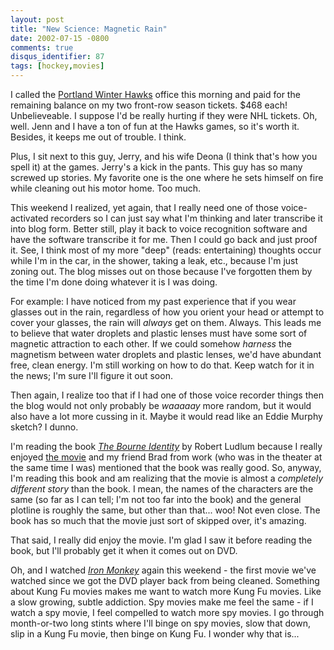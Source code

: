 ```yaml
---
layout: post
title: "New Science: Magnetic Rain"
date: 2002-07-15 -0800
comments: true
disqus_identifier: 87
tags: [hockey,movies]
---
```

I called the [Portland Winter Hawks](http://www.winterhawks.com) office
this morning and paid for the remaining balance on my two front-row
season tickets. \$468 each! Unbelieveable. I suppose I'd be really
hurting if they were NHL tickets. Oh, well. Jenn and I have a ton of fun
at the Hawks games, so it's worth it. Besides, it keeps me out of
trouble. I think.

 Plus, I sit next to this guy, Jerry, and his wife Deona (I think that's
how you spell it) at the games. Jerry's a kick in the pants. This guy
has so many screwed up stories. My favorite one is the one where he sets
himself on fire while cleaning out his motor home. Too much.

 This weekend I realized, yet again, that I really need one of those
voice-activated recorders so I can just say what I'm thinking and later
transcribe it into blog form. Better still, play it back to voice
recognition software and have the software transcribe it for me. Then I
could go back and just proof it. See, I think most of my more "deep"
(reads: entertaining) thoughts occur while I'm in the car, in the
shower, taking a leak, etc., because I'm just zoning out. The blog
misses out on those because I've forgotten them by the time I'm done
doing whatever it is I was doing.

 For example: I have noticed from my past experience that if you wear
glasses out in the rain, regardless of how you orient your head or
attempt to cover your glasses, the rain will *always* get on them.
Always. This leads me to believe that water droplets and plastic lenses
must have some sort of magnetic attraction to each other. If we could
somehow *harness* the magnetism between water droplets and plastic
lenses, we'd have abundant free, clean energy. I'm still working on how
to do that. Keep watch for it in the news; I'm sure I'll figure it out
soon.

 Then again, I realize too that if I had one of those voice recorder
things then the blog would not only probably be *waaaaay* more random,
but it would also have a lot more cussing in it. Maybe it would read
like an Eddie Murphy sketch? I dunno.

 I'm reading the book [*The Bourne
Identity*](http://www.amazon.com/exec/obidos/ASIN/0553260111/mhsvortex)
by Robert Ludlum because I really enjoyed [the
movie](http://www.thebourneidentity.com) and my friend Brad from work
(who was in the theater at the same time I was) mentioned that the book
was really good. So, anyway, I'm reading this book and am realizing that
the movie is almost a *completely different story* than the book. I
mean, the names of the characters are the same (so far as I can tell;
I'm not too far into the book) and the general plotline is roughly the
same, but other than that... woo! Not even close. The book has so much
that the movie just sort of skipped over, it's amazing.

 That said, I really did enjoy the movie. I'm glad I saw it before
reading the book, but I'll probably get it when it comes out on DVD.

 Oh, and I watched [*Iron
Monkey*](http://www.amazon.com/exec/obidos/ASIN/B00005V1Y2/mhsvortex)
again this weekend - the first movie we've watched since we got the DVD
player back from being cleaned. Something about Kung Fu movies makes me
want to watch more Kung Fu movies. Like a slow growing, subtle
addiction. Spy movies make me feel the same - if I watch a spy movie, I
feel compelled to watch more spy movies. I go through month-or-two long
stints where I'll binge on spy movies, slow that down, slip in a Kung Fu
movie, then binge on Kung Fu. I wonder why that is...

